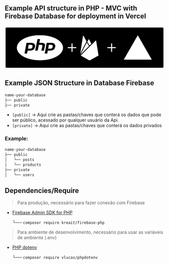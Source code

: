 
## Example API structure in PHP - MVC with Firebase Database for deployment in Vercel </p>

  <a href="#php+firebase+vercel"><img src="public/head.png" alt="Hi!!"/></a>
</p>

## Example JSON Structure in Database Firebase 

    name-your-database
    ├── public              
    ├── private                 

- ```[public]``` -> Aqui crie as pastas/chaves que conterá os dados que pode ser público, acessado por qualquer usuário da Api.
- ```[private]``` -> Aqui crie as pastas/chaves que conterá os dados privados

### Example:

    name-your-database
    ├── public    
    │   └── posts  
    │   └── products  
    ├── private                
    │   └── users              
     

## Dependencies/Require
>Para produção, necessário para fazer conexão com Firebase
- [Firebase Admin SDK for PHP](https://firebase-php.readthedocs.io/en/5.x/)

   └── ```composer require kreait/firebase-php```

> Para ambiente de desenvolvimento, necessário para usar as variáveis de ambiente (.env)
- [PHP dotenv](https://github.com/vlucas/phpdotenv)

   └── ```composer require vlucas/phpdotenv```